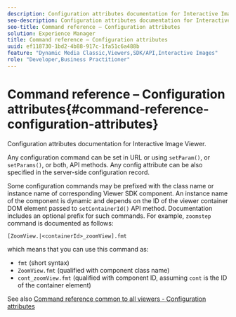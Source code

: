 ```yaml
---
description: Configuration attributes documentation for Interactive Image Viewer.
seo-description: Configuration attributes documentation for Interactive Image Viewer.
seo-title: Command reference – Configuration attributes
solution: Experience Manager
title: Command reference – Configuration attributes
uuid: ef118730-1bd2-4b88-917c-1fa51c6a488b
feature: "Dynamic Media Classic,Viewers,SDK/API,Interactive Images"
role: "Developer,Business Practitioner"
---
```


# Command reference – Configuration attributes{#command-reference-configuration-attributes}

Configuration attributes documentation for Interactive Image Viewer.

Any configuration command can be set in URL or using `setParam()`, or `setParams()`, or both, API methods. Any config attribute can be also specified in the server-side configuration record.

Some configuration commands may be prefixed with the class name or instance name of corresponding Viewer SDK component. An instance name of the component is dynamic and depends on the ID of the viewer container DOM element passed to `setContainerId()` API method. Documentation includes an optional prefix for such commands. For example, `zoomstep` command is documented as follows:

`[ZoomView.|<containerId>_zoomView].fmt`

which means that you can use this command as:

* `fmt` (short syntax) 
* `ZoomView.fmt` (qualified with component class name) 
* `cont_zoomView.fmt` (qualified with component ID, assuming `cont` is the ID of the container element)

See also [Command reference common to all viewers - Configuration attributes](../../../r-html5-viewer-20-cmdref-configattrib/r-html5-viewer-20-cmdref-configattrib.md#concept-850e0f2c49b949deb7cfbfd330d329bd) 
